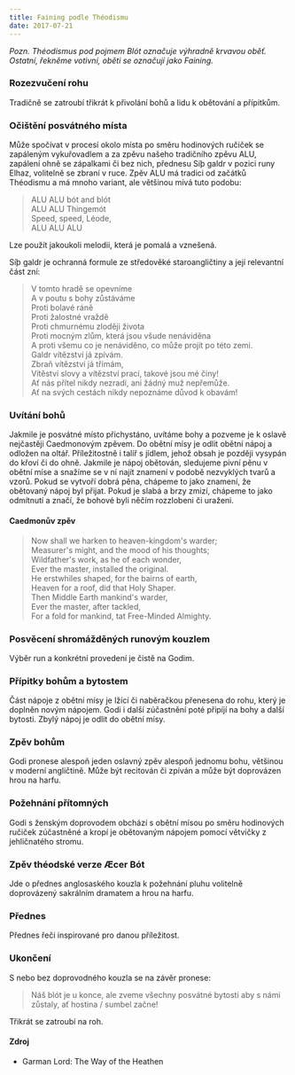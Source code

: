 ```yaml
---
title: Faining podle Théodismu
date: 2017-07-21
---
```


_Pozn. Théodismus pod pojmem Blót označuje výhradně krvavou oběť. Ostatní, řekněme votivní, oběti se označují jako Faining._

### Rozezvučení rohu

Tradičně se zatroubí třikrát k přivolání bohů a lidu k obětování a přípitkům.

### Očištění posvátného místa

Může spočívat v procesí okolo místa po směru hodinových ručiček se zapáleným vykuřovadlem a za zpěvu našeho tradičního zpěvu ALU, zapálení ohně se zápalkami či bez nich, přednesu Síþ galdr v pozici runy Elhaz, volitelně se zbraní v ruce. Zpěv ALU má tradici od začátků Théodismu a má mnoho variant, ale většinou mívá tuto podobu: 

> ALU ALU bót and blót    
  ALU ALU Thingemót    
  Speed, speed, Léode,    
  ALU ALU ALU 

Lze použít jakoukoli melodii, která je pomalá a vznešená. 

Síþ galdr je ochranná formule ze středověké staroangličtiny a její relevantní část zní: 

> V tomto hradě se opevníme   
A v poutu s bohy zůstáváme  
Proti bolavé ráně  
Proti žalostné vraždě  
Proti chmurnému zloději života   
Proti mocným zlům, která jsou všude nenáviděna   
A proti všemu co je nenáviděno, co může projít po této zemi.   
Galdr vítězství já zpívám.   
Zbraň vítězství já třímám,  
Vítěství slovy a vítězství prací, takové jsou mé činy!   
Ať nás přítel nikdy nezradí, ani žádný muž nepřemůže.  
Ať na svých cestách nikdy nepoznáme důvod k obavám!  

### Uvítání bohů

Jakmile je posvátné místo přichystáno, uvítáme bohy a pozveme je k oslavě nejčastěji Caedmonovým zpěvem. Do obětní mísy je odlit obětní nápoj a odložen na oltář. Příležitostně i talíř s jídlem, jehož obsah je později vysypán do křoví či do ohně. Jakmile je nápoj obětován, sledujeme pivní pěnu v obětní míse a snažíme se v ní najít znamení v podobě nezvyklých tvarů a vzorů. Pokud se vytvoří dobrá pěna, chápeme to jako znamení, že obětovaný nápoj byl přijat. Pokud je slabá a brzy zmizí, chápeme to jako odmítnutí a značí, že bohové byli něčím rozzlobeni či uraženi.

#### Caedmonův zpěv

> Now shall we harken to heaven-kingdom's warder;  
Measurer's might, and the mood of his thoughts;  
Wildfather's work, as he of each wonder,  
Ever the master, installed the original.  
He erstwhiles shaped, for the bairns of earth,  
Heaven for a roof, did that Holy Shaper.  
Then Middle Earth mankind's warder,  
Ever the master, after tackled,  
For a fold for mankind, tat Free-Minded Almighty.

### Posvěcení shromážděných runovým kouzlem

Výběr run a konkrétní provedení je čistě na Godim.

### Přípitky bohům a bytostem

Část nápoje z obětní mísy je lžící či naběračkou přenesena do rohu, který je doplněn novým nápojem. Godi i další zúčastnění poté připíjí na bohy a další bytosti. Zbylý nápoj je odlit do obětní mísy.

### Zpěv bohům

Godi pronese alespoň jeden oslavný zpěv alespoň jednomu bohu, většinou v moderní angličtině. Může být recitován či zpíván a může být doprovázen hrou na harfu.

### Požehnání přítomných

Godi s ženským doprovodem obchází s obětní mísou po směru hodinových ručiček zúčastněné a kropí je obětovaným nápojem pomocí větvičky z jehličnatého stromu.

### Zpěv théodské verze Æcer Bót

Jde o přednes anglosaského kouzla k požehnání pluhu volitelně doprovázený sakrálním dramatem a hrou na harfu.

### Přednes

Přednes řeči inspirované pro danou příležitost.

### Ukončení

S nebo bez doprovodného kouzla se na závěr pronese: 

> Náš blót je u konce, ale zveme všechny posvátné bytosti aby s námi zůstaly, ať hostina / sumbel začne! 

Třikrát se zatroubí na roh. 


#### Zdroj
- Garman Lord: The Way of the Heathen
